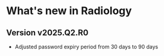 # What's new in Radiology

## Version v2025.Q2.R0

>
- Adjusted password expiry period from 30 days to 90 days